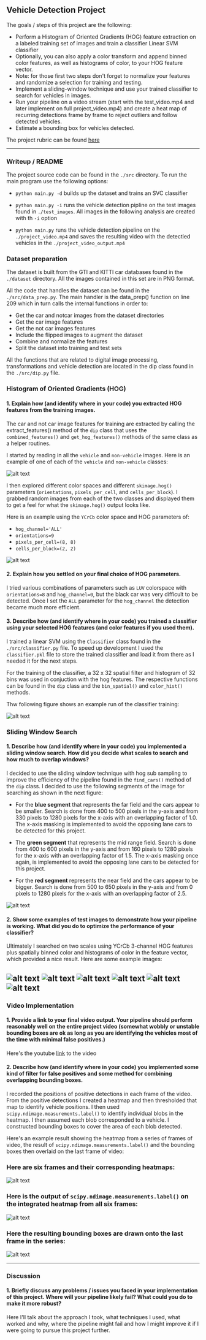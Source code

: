 ## Vehicle Detection Project

The goals / steps of this project are the following:

* Perform a Histogram of Oriented Gradients (HOG) feature extraction on a labeled training set of images and train a classifier Linear SVM classifier
* Optionally, you can also apply a color transform and append binned color features, as well as histograms of color, to your HOG feature vector. 
* Note: for those first two steps don't forget to normalize your features and randomize a selection for training and testing.
* Implement a sliding-window technique and use your trained classifier to search for vehicles in images.
* Run your pipeline on a video stream (start with the test_video.mp4 and later implement on full project_video.mp4) and create a heat map of recurring detections frame by frame to reject outliers and follow detected vehicles.
* Estimate a bounding box for vehicles detected.

The project rubric can be found [here](https://review.udacity.com/#!/rubrics/513/view)

[//]: # (Image References)
[image1]: ./output_images/car_notcar.png
[image2]: ./output_images/car_hog.png
[image3]: ./output_images/terminal_training.png
[image4]: ./output_images/test2search.png
[image5]: ./output_images/test1hog.png
[image6]: ./output_images/test2hog.png
[image7]: ./output_images/test3hog.png
[image8]: ./output_images/test4hog.png
[image9]: ./output_images/test5hog.png
[image10]: ./output_images/test6hog.png

---
### Writeup / README

The project source code can be found in the `./src` directory. To run the main program use the following options: 

* `python main.py -d` builds up the dataset and trains an SVC classifier

* `python main.py -i` runs the vehicle detection pipline on the test images found in `./test_images`. All images in the following analysis are created with th `-i` option

* `python main.py` runs the vehicle detection pipeline on the `./project_video.mp4` and saves the resulting video with the detectied vehicles in the `./project_video_output.mp4`

### Dataset preparation

The dataset is built from the GTI and KITTI car databases found in the `./dataset` directory. All the images contained in this set are in PNG format.

All the code that handles the dataset can be found in the `./src/data_prep.py`. The main handler is the data_prep() function on line 209 which in turn calls the internal functions in order to:

* Get the car and notcar images from the dataset directories
* Get the car image features
* Get the not car images features
* Include the flipped images to augment the dataset
* Combine and normalize the features
* Split the dataset into training and test sets

All the functions that are related to digital image processing, transformations and vehicle detection are located in the dip class found in the `./src/dip.py` file.

### Histogram of Oriented Gradients (HOG)

#### 1. Explain how (and identify where in your code) you extracted HOG features from the training images.

The car and not car image features for training are extracted by calling the extract_features() method of the `dip` class that uses the `combined_features()` and `get_hog_features()` methods of the same class as a helper routines.  

I started by reading in all the `vehicle` and `non-vehicle` images.  Here is an example of one of each of the `vehicle` and `non-vehicle` classes:

![alt text][image1]

I then explored different color spaces and different `skimage.hog()` parameters (`orientations`, `pixels_per_cell`, and `cells_per_block`).  I grabbed random images from each of the two classes and displayed them to get a feel for what the `skimage.hog()` output looks like.

Here is an example using the `YCrCb` color space and HOG parameters of: 
* `hog_channel='ALL'`
* `orientations=9` 
* `pixels_per_cell=(8, 8)`
* `cells_per_block=(2, 2)`

![alt text][image2]

#### 2. Explain how you settled on your final choice of HOG parameters.

I tried various combinations of parameters such as `LUV` colorspace with `orientations=8` and `hog_channel=0`, but the black car was very difficult to be detected. Once I set the `ALL` parameter for the `hog_channel` the detection became much more efficient.

#### 3. Describe how (and identify where in your code) you trained a classifier using your selected HOG features (and color features if you used them).

I trained a linear SVM using the `Classifier` class found in the `./src/classifier.py` file. To speed up development I used the `classifier.pkl` file to store the trained classifier and load it from there as I needed it for the next steps.

For the training of the classifier, a 32 x 32 spatial filter and histogram of 32 bins was used in conjuction with the hog features. The respective functions can be found in the `dip` class and the `bin_spatial()` and `color_hist()` methods.

Thw following figure shows an example run of the classifier training:

![alt text][image3]

### Sliding Window Search

#### 1. Describe how (and identify where in your code) you implemented a sliding window search.  How did you decide what scales to search and how much to overlap windows?

I decided to use the sliding window technique with hog sub sampling to improve the efficiency of the pipeline found in the `find_cars()` method of the `dip` class. I decided to use the following segments of the image for searching as shown in the next figure:

* For the **blue segment** that represents the far field and the cars appear to be smaller. Search is done  from 400 to 500 pixels in the y-axis and from 330 pixels to 1280 pixels for the x-axis with an  overlapping factor of 1.0. The x-axis masking is implemented to avoid the opposing lane cars to be detected for this project.

* The **green segment** that represents the mid range field. Search is done from 400 to 600 pixels in the y-axis and from 160 pixels to 1280 pixels for the x-axis with an  overlapping factor of 1.5. The x-axis masking once again, is implemented to avoid the opposing lane cars to be detected for this project.

* For the **red segment** represents the near field and the cars appear to be bigger. Search is done  from 500 to 650 pixels in the y-axis and from 0 pixels to 1280 pixels for the x-axis with an  overlapping factor of 2.5.

![alt text][image4]

#### 2. Show some examples of test images to demonstrate how your pipeline is working.  What did you do to optimize the performance of your classifier?

Ultimately I searched on two scales using YCrCb 3-channel HOG features plus spatially binned color and histograms of color in the feature vector, which provided a nice result.  Here are some example images:

![alt text][image5]
![alt text][image6]
![alt text][image7]
![alt text][image8]
![alt text][image9]
![alt text][image10]
---

### Video Implementation

#### 1. Provide a link to your final video output.  Your pipeline should perform reasonably well on the entire project video (somewhat wobbly or unstable bounding boxes are ok as long as you are identifying the vehicles most of the time with minimal false positives.)
Here's the youtube [link](https://youtu.be/XEPEyQidjjw) to the video


#### 2. Describe how (and identify where in your code) you implemented some kind of filter for false positives and some method for combining overlapping bounding boxes.

I recorded the positions of positive detections in each frame of the video.  From the positive detections I created a heatmap and then thresholded that map to identify vehicle positions.  I then used `scipy.ndimage.measurements.label()` to identify individual blobs in the heatmap.  I then assumed each blob corresponded to a vehicle.  I constructed bounding boxes to cover the area of each blob detected.  

Here's an example result showing the heatmap from a series of frames of video, the result of `scipy.ndimage.measurements.label()` and the bounding boxes then overlaid on the last frame of video:

### Here are six frames and their corresponding heatmaps:

![alt text][image5]

### Here is the output of `scipy.ndimage.measurements.label()` on the integrated heatmap from all six frames:
![alt text][image6]

### Here the resulting bounding boxes are drawn onto the last frame in the series:
![alt text][image7]



---

### Discussion

#### 1. Briefly discuss any problems / issues you faced in your implementation of this project.  Where will your pipeline likely fail?  What could you do to make it more robust?

Here I'll talk about the approach I took, what techniques I used, what worked and why, where the pipeline might fail and how I might improve it if I were going to pursue this project further.  

